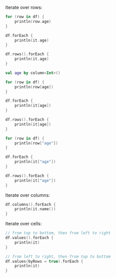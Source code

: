 [//]: # (title: Iterating)

<!---IMPORT org.jetbrains.kotlinx.dataframe.samples.api.Access-->

Iterate over rows:

<!---FUN forRows-->
<tabs>
<tab title="Properties">

```kotlin
for (row in df) {
    println(row.age)
}

df.forEach {
    println(it.age)
}

df.rows().forEach {
    println(it.age)
}
```

</tab>
<tab title="Accessors">

```kotlin
val age by column<Int>()

for (row in df) {
    println(row[age])
}

df.forEach {
    println(it[age])
}

df.rows().forEach {
    println(it[age])
}
```

</tab>
<tab title="Strings">

```kotlin
for (row in df) {
    println(row["age"])
}

df.forEach {
    println(it["age"])
}

df.rows().forEach {
    println(it["age"])
}
```

</tab></tabs>
<!---END-->

Iterate over columns:

<!---FUN forColumn-->

```kotlin
df.columns().forEach {
    println(it.name())
}
```

<!---END-->

Iterate over cells:

<!---FUN forCells-->

```kotlin
// from top to bottom, then from left to right
df.values().forEach {
    println(it)
}

// from left to right, then from top to bottom
df.values(byRows = true).forEach {
    println(it)
}
```

<!---END-->
